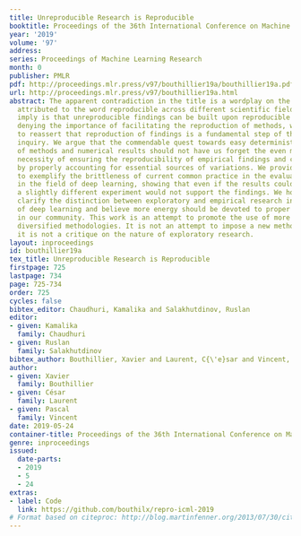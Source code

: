 ```yaml
---
title: Unreproducible Research is Reproducible
booktitle: Proceedings of the 36th International Conference on Machine Learning
year: '2019'
volume: '97'
address: 
series: Proceedings of Machine Learning Research
month: 0
publisher: PMLR
pdf: http://proceedings.mlr.press/v97/bouthillier19a/bouthillier19a.pdf
url: http://proceedings.mlr.press/v97/bouthillier19a.html
abstract: The apparent contradiction in the title is a wordplay on the different meanings
  attributed to the word reproducible across different scientific fields. What we
  imply is that unreproducible findings can be built upon reproducible methods. Without
  denying the importance of facilitating the reproduction of methods, we deem important
  to reassert that reproduction of findings is a fundamental step of the scientific
  inquiry. We argue that the commendable quest towards easy deterministic reproducibility
  of methods and numerical results should not have us forget the even more important
  necessity of ensuring the reproducibility of empirical findings and conclusions
  by properly accounting for essential sources of variations. We provide experiments
  to exemplify the brittleness of current common practice in the evaluation of models
  in the field of deep learning, showing that even if the results could be reproduced,
  a slightly different experiment would not support the findings. We hope to help
  clarify the distinction between exploratory and empirical research in the field
  of deep learning and believe more energy should be devoted to proper empirical research
  in our community. This work is an attempt to promote the use of more rigorous and
  diversified methodologies. It is not an attempt to impose a new methodology and
  it is not a critique on the nature of exploratory research.
layout: inproceedings
id: bouthillier19a
tex_title: Unreproducible Research is Reproducible
firstpage: 725
lastpage: 734
page: 725-734
order: 725
cycles: false
bibtex_editor: Chaudhuri, Kamalika and Salakhutdinov, Ruslan
editor:
- given: Kamalika
  family: Chaudhuri
- given: Ruslan
  family: Salakhutdinov
bibtex_author: Bouthillier, Xavier and Laurent, C{\'e}sar and Vincent, Pascal
author:
- given: Xavier
  family: Bouthillier
- given: César
  family: Laurent
- given: Pascal
  family: Vincent
date: 2019-05-24
container-title: Proceedings of the 36th International Conference on Machine Learning
genre: inproceedings
issued:
  date-parts:
  - 2019
  - 5
  - 24
extras:
- label: Code
  link: https://github.com/bouthilx/repro-icml-2019
# Format based on citeproc: http://blog.martinfenner.org/2013/07/30/citeproc-yaml-for-bibliographies/
---
```

